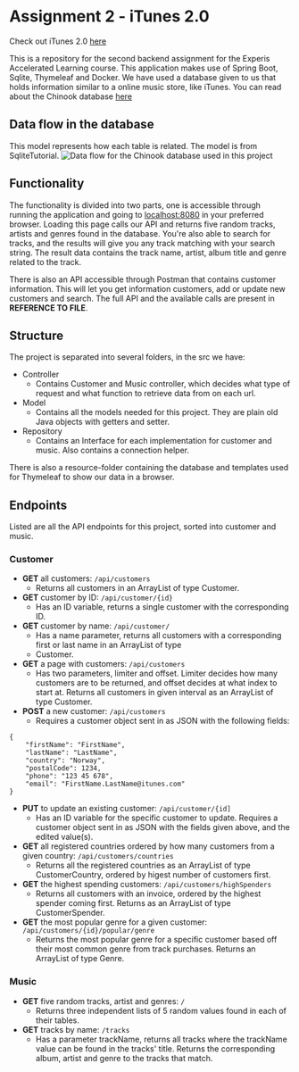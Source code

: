 # Assignment 2 - iTunes 2.0

Check out iTunes 2.0 [here](https://itunes-v2.herokuapp.com)

This is a repository for the second backend assignment for the Experis Accelerated Learning course.
This application makes use of Spring Boot, Sqlite, Thymeleaf and Docker. We have used a database given to us that holds
information similar to a online music store, like iTunes. You can read about the Chinook database [here](https://www.sqlitetutorial.net/sqlite-sample-database/)

## Data flow in the database
This model represents how each table is related. The model is from SqliteTutorial.
![Data flow for the Chinook database used in this project](https://www.sqlitetutorial.net/wp-content/uploads/2015/11/sqlite-sample-database-color.jpg)

## Functionality

The functionality is divided into two parts, one is accessible through running
the application and going to [localhost:8080](http://localhost:8080/) in your preferred browser. Loading this page calls our API and returns five
random tracks, artists and genres found in the database. You're also able to search for tracks, and the results
will give you any track matching with your search string. The result data contains the track name, artist, album title and
genre related to the track.

There is also an API accessible through Postman that contains customer information. This will let you get information
customers, add or update new customers and search. The full API and the available calls are present in **REFERENCE TO FILE**.

## Structure

The project is separated into several folders, in the src we have:
- Controller
    - Contains Customer and Music controller, which decides what type of request and what function to retrieve data from
      on each url.
- Model
    - Contains all the models needed for this project. They are plain old Java objects with getters and setter.
- Repository
    - Contains an Interface for each implementation for customer and music. Also contains a connection helper.

There is also a resource-folder containing the database and templates used for Thymeleaf to show our data in a browser.

## Endpoints
Listed are all the API endpoints for this project, sorted into customer and music.
### Customer
- **GET** all customers: `/api/customers`
  - Returns all customers in an ArrayList of type Customer.
- **GET** customer by ID: `/api/customer/{id}`
  - Has an ID variable, returns a single customer with the corresponding ID.
- **GET** customer by name: `/api/customer/`
  - Has a name parameter, returns all customers with a corresponding first or last name in an ArrayList of type 
  - Customer.
- **GET** a page with customers: `/api/customers`
  - Has two parameters, limiter and offset. Limiter decides how many customers are to be returned, and offset decides at
  what index to start at. Returns all customers in given interval as an ArrayList of type Customer.
- **POST** a new customer: `/api/customers`
  - Requires a customer object sent in as JSON with the following fields:
```
{
    "firstName": "FirstName",
    "lastName": "LastName",
    "country": "Norway",
    "postalCode": 1234,
    "phone": "123 45 678",
    "email": "FirstName.LastName@itunes.com"
}
```
- **PUT** to update an existing customer: `/api/customer/{id]`
  - Has an ID variable for the specific customer to update. Requires a customer object sent in as JSON with the fields given above, and the edited value(s).
- **GET** all registered countries ordered by how many customers from a given country: `/api/customers/countries`
  - Returns all the registered countries as an ArrayList of type CustomerCountry, ordered by higest number of customers 
  first.
- **GET** the highest spending customers: `/api/customers/highSpenders`
  - Returns all customers with an invoice, ordered by the highest spender coming first. Returns as an ArrayList of type CustomerSpender.
- **GET** the most popular genre for a given customer: `/api/customers/{id}/popular/genre`
  - Returns the most popular genre for a specific customer based off their most common genre from track purchases. Returns an ArrayList of type Genre.

### Music
- **GET** five random tracks, artist and genres: `/`
  - Returns three independent lists of 5 random values found in each of their tables.
- **GET** tracks by name: `/tracks`
  - Has a parameter trackName, returns all tracks where the trackName value can be found in the tracks' title. Returns 
  the corresponding album, artist and genre to the tracks that match.
